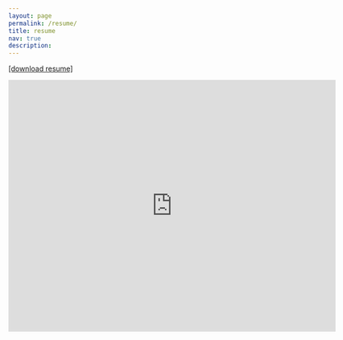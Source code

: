 ```yaml
---
layout: page
permalink: /resume/
title: resume
nav: true
description:
---
```

<a href="https://leo-lo.github.io/assets/pdf/Resume_CFBLo.pdf"  target="_blank"> [download resume]</a>

<embed src="https://leo-lo.github.io/assets/pdf/Resume_CFBLo.pdf" type="application/pdf" width="650px" height="500px" />
